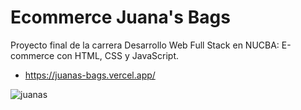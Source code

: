 # Ecommerce Juana's Bags

Proyecto final de la carrera Desarrollo Web Full Stack en NUCBA: E-commerce con HTML, CSS y JavaScript. 
- https://juanas-bags.vercel.app/

![juanas](https://user-images.githubusercontent.com/99261724/167211804-05a30a1e-5e7b-4df8-907f-a3e7e5edf391.png)

